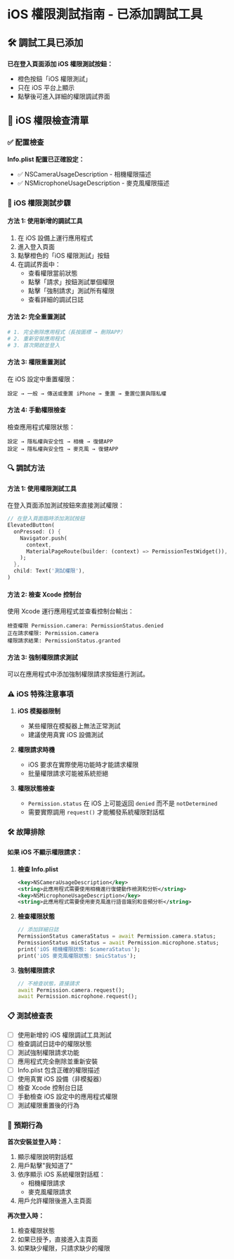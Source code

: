# iOS 權限測試指南 - 已添加調試工具

## 🛠 調試工具已添加

**已在登入頁面添加 iOS 權限測試按鈕：**
- 橙色按鈕「iOS 權限測試」
- 只在 iOS 平台上顯示
- 點擊後可進入詳細的權限調試界面

## 📱 iOS 權限檢查清單

### ✅ 配置檢查

**Info.plist 配置已正確設定：**
- ✅ NSCameraUsageDescription - 相機權限描述
- ✅ NSMicrophoneUsageDescription - 麥克風權限描述

### 🧪 iOS 權限測試步驟

#### 方法 1: 使用新增的調試工具
1. 在 iOS 設備上運行應用程式
2. 進入登入頁面
3. 點擊橙色的「iOS 權限測試」按鈕
4. 在調試界面中：
   - 查看權限當前狀態
   - 點擊「請求」按鈕測試單個權限
   - 點擊「強制請求」測試所有權限
   - 查看詳細的調試日誌

#### 方法 2: 完全重置測試
```bash
# 1. 完全刪除應用程式（長按圖標 → 刪除APP）
# 2. 重新安裝應用程式
# 3. 首次開啟並登入
```

#### 方法 3: 權限重置測試
在 iOS 設定中重置權限：
```
設定 → 一般 → 傳送或重置 iPhone → 重置 → 重置位置與隱私權
```

#### 方法 4: 手動權限檢查
檢查應用程式權限狀態：
```
設定 → 隱私權與安全性 → 相機 → 復健APP
設定 → 隱私權與安全性 → 麥克風 → 復健APP
```

### 🔍 調試方法

#### 方法 1: 使用權限測試工具
在登入頁面添加測試按鈕來直接測試權限：

```dart
// 在登入頁面臨時添加測試按鈕
ElevatedButton(
  onPressed: () {
    Navigator.push(
      context,
      MaterialPageRoute(builder: (context) => PermissionTestWidget()),
    );
  },
  child: Text('測試權限'),
)
```

#### 方法 2: 檢查 Xcode 控制台
使用 Xcode 運行應用程式並查看控制台輸出：
```
檢查權限 Permission.camera: PermissionStatus.denied
正在請求權限: Permission.camera
權限請求結果: PermissionStatus.granted
```

#### 方法 3: 強制權限請求測試
可以在應用程式中添加強制權限請求按鈕進行測試。

### ⚠️ iOS 特殊注意事項

1. **iOS 模擬器限制**
   - 某些權限在模擬器上無法正常測試
   - 建議使用真實 iOS 設備測試

2. **權限請求時機**
   - iOS 要求在實際使用功能時才能請求權限
   - 批量權限請求可能被系統拒絕

3. **權限狀態檢查**
   - `Permission.status` 在 iOS 上可能返回 `denied` 而不是 `notDetermined`
   - 需要實際調用 `request()` 才能觸發系統權限對話框

### 🛠 故障排除

#### 如果 iOS 不顯示權限請求：

1. **檢查 Info.plist**
   ```xml
   <key>NSCameraUsageDescription</key>
   <string>此應用程式需要使用相機進行復健動作檢測和分析</string>
   <key>NSMicrophoneUsageDescription</key>
   <string>此應用程式需要使用麥克風進行語音識別和音頻分析</string>
   ```

2. **檢查權限狀態**
   ```dart
   // 添加詳細日誌
   PermissionStatus cameraStatus = await Permission.camera.status;
   PermissionStatus micStatus = await Permission.microphone.status;
   print('iOS 相機權限狀態: $cameraStatus');
   print('iOS 麥克風權限狀態: $micStatus');
   ```

3. **強制權限請求**
   ```dart
   // 不檢查狀態，直接請求
   await Permission.camera.request();
   await Permission.microphone.request();
   ```

### 📋 測試檢查表

- [ ] 使用新增的 iOS 權限調試工具測試
- [ ] 檢查調試日誌中的權限狀態
- [ ] 測試強制權限請求功能
- [ ] 應用程式完全刪除並重新安裝
- [ ] Info.plist 包含正確的權限描述
- [ ] 使用真實 iOS 設備（非模擬器）
- [ ] 檢查 Xcode 控制台日誌
- [ ] 手動檢查 iOS 設定中的應用程式權限
- [ ] 測試權限重置後的行為

### 🎯 預期行為

**首次安裝並登入時：**
1. 顯示權限說明對話框
2. 用戶點擊"我知道了"
3. 依序顯示 iOS 系統權限對話框：
   - 相機權限請求
   - 麥克風權限請求
4. 用戶允許權限後進入主頁面

**再次登入時：**
1. 檢查權限狀態
2. 如果已授予，直接進入主頁面
3. 如果缺少權限，只請求缺少的權限
